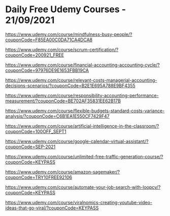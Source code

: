 # Daily Free Udemy Courses - 21/09/2021

https://www.udemy.com/course/mindfulness-busy-people/?couponCode=F85EA00C0DA71CA4DCA8
https://www.udemy.com/course/scrum-certification/?couponCode=200921_FREE
https://www.udemy.com/course/financial-accounting-accounting-cycle/?couponCode=97976DE9E1653FBB19CA
https://www.udemy.com/course/relevant-costs-managerial-accounting-decisions-scenarios/?couponCode=B2E1E695A788E9BF4355
https://www.udemy.com/course/responsibility-accounting-performance-measurement/?couponCode=BE702AF35831EE62B17B
https://www.udemy.com/course/flexible-budgets-standard-costs-variance-analysis/?couponCode=C6B1EA1E550CF7429F47
https://www.udemy.com/course/artificial-intelligence-in-the-classroom/?couponCode=100OFF_SEPT1
https://www.udemy.com/course/google-calendar-virtual-assistant/?couponCode=SEP-2021
https://www.udemy.com/course/unlimited-free-traffic-generation-course/?couponCode=KEYPASS
https://www.udemy.com/course/amazon-sagemaker/?couponCode=TRY10FREE92106
https://www.udemy.com/course/automate-your-job-search-with-loopcv/?couponCode=KEYPASS
https://www.udemy.com/course/viralnomics-creating-youtube-video-ideas-that-go-viral/?couponCode=KEYPASS
